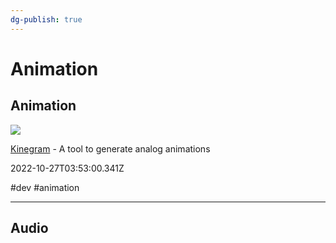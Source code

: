 ```yaml
---
dg-publish: true
---
```


# Animation

## Animation

![](https://kinegram.app/static/images/social.png)

[Kinegram](https://kinegram.app) - A tool to generate analog animations

2022-10-27T03:53:00.341Z

#dev #animation

---

## Audio
